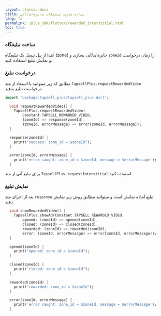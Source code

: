 ```yaml
---
layout: classic-docs
title: پیاده سازی تبلیغات جایزه‌ای/آنی
lang: fa
permalink: /plus_sdk/flutter/rewarded_interstitial.html
toc: true
---
```

### ساخت تبلیغگاه
ابتدا از [پنل تپسل](https://dashboard.tapsell.ir/) یک تبلیغگاه (zone) جایزه‌ای/آنی بسازید و `zoneId` را زمان درخواست و نمایش تبلیغ استفاده کنید.

### درخواست تبلیغ
مطابق کد زیر میتوانید با استفاد از متد `TapsellPlus.requestRewardedVideo` درخواست تبلیغ بدهید.
```dart
import 'package:tapsell_plus/tapsell_plus.dart';

  void requestRewardedVideo() {
    TapsellPlus.requestRewardedVideo(
        Constant.TAPSELL_REWARDED_VIDEO,
        (zoneId) => response(zoneId),
        (zoneId, errorMessage) => error(zoneId, errorMessage));
  }

  response(zoneId) {
    print("success: zone_id = $zoneId");
  }

  error(zoneId, errorMessage) {
    print('error caught: zone_id = $zoneId, message = $errorMessage');
  }
```

برای تبلیغ آنی از متد `TapsellPlus.requestInterstitial` استفاده کنید.


### نمایش تبلیغ
بعد از اجرای متد `response` تبلیغ آماده نمایش است و میتوانید مطابق روش زیر نمایش دهید.

```dart
  void showRewardedVideo() {
    TapsellPlus.showAd(Constant.TAPSELL_REWARDED_VIDEO,
        opened: (zoneId) => opened(zoneId),
        closed: (zoneId) => closed(zoneId),
        rewarded: (zoneId) => rewarded(zoneId),
        error: (zoneId, errorMessage) => error(zoneId, errorMessage));
  }

  opened(zoneId) {
    print("opened: zone_id = $zoneId");
  }

  closed(zoneId) {
    print("closed: zone_id = $zoneId");
  }

  rewarded(zoneId) {
    print("rewarded: zone_id = $zoneId");
  }

  error(zoneId, errorMessage) {
    print('error caught: zone_id = $zoneId, message = $errorMessage');
  }
  ```